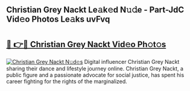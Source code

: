 ## Christian Grey Nackt Le𝚊k𝚎d N𝚞𝚍e - Part-JdC Vid𝚎o Photos Le𝚊ks uvFvq

# <h2><a href="http://fb3lqp6.evod.top/?m=Christian+Grey+Nackt">🔗 👉🔴 Christian Grey Nackt Vid𝚎o Ph𝚘t𝚘s</a></h2>

[![Christian Grey Nackt N𝚞d𝚎s](https://i.imgur.com/8V9OHl7.gif)](http://fb3lqp6.evod.top/?m=Christian+Grey+Nackt)
Digital influencer Christian Grey Nackt sharing their dance and lifestyle journey online. Christian Grey Nackt, a public figure and a passionate advocate for social justice, has spent his career fighting for the rights of the marginalized. 
